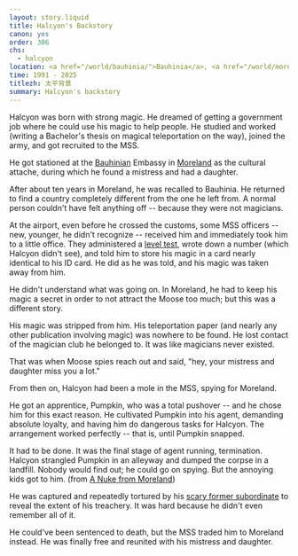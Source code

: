 ```yaml
---
layout: story.liquid
title: Halcyon's Backstory
canon: yes
order: 306
chs:
  - halcyon
location: <a href="/world/bauhinia/">Bauhinia</a>, <a href="/world/moreland/">Moreland</a>
time: 1991 - 2025
titlezh: 太平背景
summary: Halcyon's backstory
---
```


Halcyon was born with strong magic. He dreamed of getting a government job where he could use his magic to help people. He studied and worked (writing a Bachelor's thesis on magical teleportation on the way), joined the army, and got recruited to the MSS.

He got stationed at the [Bauhinian](/world/bauhinia/) Embassy in [Moreland](/world/moreland/) as the cultural attache, during which he found a mistress and had a daughter.

After about ten years in Moreland, he was recalled to Bauhinia. He returned to find a country completely different from the one he left from. A normal person couldn't have felt anything off -- because they were not magicians.

At the airport, even before he crossed the customs, some MSS officers -- new, younger, he didn't recognize -- received him and immediately took him to a little office. They administered a [level test](/world/bauhinia/superpowers/#magic), wrote down a number (which Halcyon didn't see), and told him to store his magic in a card nearly identical to his ID card. He did as he was told, and his magic was taken away from him.

He didn't understand what was going on. In Moreland, he had to keep his magic a secret in order to not attract the Moose too much; but this was a different story.

His magic was stripped from him. His teleportation paper (and nearly any other publication involving magic) was nowhere to be found. He lost contact of the magician club he belonged to. It was like magicians never existed.

That was when Moose spies reach out and said, "hey, your mistress and daughter miss you a lot."

From then on, Halcyon had been a mole in the MSS, spying for Moreland.

He got an apprentice, Pumpkin, who was a total pushover -- and he chose him for this exact reason. He cultivated Pumpkin into his agent, demanding absolute loyalty, and having him do dangerous tasks for Halcyon. The arrangement worked perfectly -- that is, until Pumpkin snapped.

It had to be done. It was the final stage of agent running, termination. Halcyon strangled Pumpkin in an alleyway and dumped the corpse in a landfill. Nobody would find out; he could go on spying. But the annoying kids got to him. (from [A Nuke from Moreland](/stories/a-nuke-from-moreland/))

He was captured and repeatedly tortured by his [scary former subordinate](/characters/goose/) to reveal the extent of his treachery. It was hard because he didn't even remember all of it.

He could've been sentenced to death, but the MSS traded him to Moreland instead. He was finally free and reunited with his mistress and daughter.
